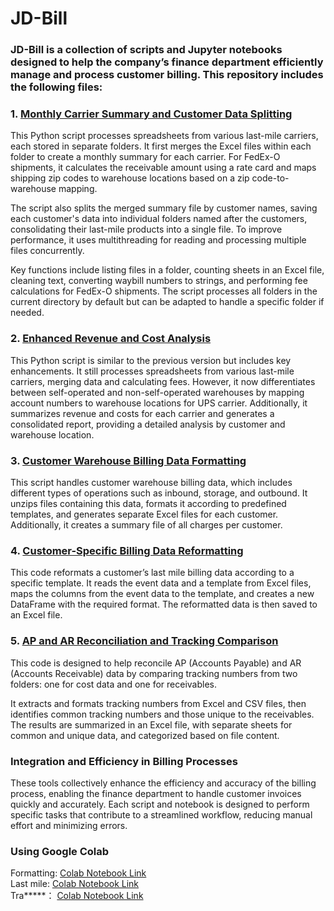 # JD-Bill
### JD-Bill is a collection of scripts and Jupyter notebooks designed to help the company’s finance department efficiently manage and process customer billing. This repository includes the following files:


### 1. [Monthly Carrier Summary and Customer Data Splitting](https://github.com/Wang-Jialu/JD-Bill/blob/main/merge_split_for_accountants.ipynb)
This Python script processes spreadsheets from various last-mile carriers, each stored in separate folders. It first merges the Excel files within each folder to create a monthly summary for each carrier. For FedEx-O shipments, it calculates the receivable amount using a rate card and maps shipping zip codes to warehouse locations based on a zip code-to-warehouse mapping.

The script also splits the merged summary file by customer names, saving each customer's data into individual folders named after the customers, consolidating their last-mile products into a single file. To improve performance, it uses multithreading for reading and processing multiple files concurrently.

Key functions include listing files in a folder, counting sheets in an Excel file, cleaning text, converting waybill numbers to strings, and performing fee calculations for FedEx-O shipments. The script processes all folders in the current directory by default but can be adapted to handle a specific folder if needed.

### 2. [Enhanced Revenue and Cost Analysis](https://github.com/Wang-Jialu/JD-Bill/blob/main/merge_split_accounts_receivable.ipynb)
This Python script is similar to the previous version but includes key enhancements. It still processes spreadsheets from various last-mile carriers, merging data and calculating fees. However, it now differentiates between self-operated and non-self-operated warehouses by mapping account numbers to warehouse locations for UPS carrier. Additionally, it summarizes revenue and costs for each carrier and generates a consolidated report, providing a detailed analysis by customer and warehouse location.

### 3. [Customer Warehouse Billing Data Formatting](https://github.com/Wang-Jialu/JD-Bill/blob/main/change_format.py)
This script handles customer warehouse billing data, which includes different types of operations such as inbound, storage, and outbound. It unzips files containing this data, formats it according to predefined templates, and generates separate Excel files for each customer. Additionally, it creates a summary file of all charges per customer.

### 4. [Customer-Specific Billing Data Reformatting](https://github.com/Wang-Jialu/JD-Bill/blob/main/specific_customer_format.ipynb)
This code reformats a customer’s last mile billing data according to a specific template. It reads the event data and a template from Excel files, maps the columns from the event data to the template, and creates a new DataFrame with the required format. The reformatted data is then saved to an Excel file.

### 5. [AP and AR Reconciliation and Tracking Comparison](https://github.com/Wang-Jialu/JD-Bill/blob/main/common_ap_ar.ipynb)
This code is designed to help reconcile AP (Accounts Payable) and AR (Accounts Receivable) data by comparing tracking numbers from two folders: one for cost data and one for receivables.

It extracts and formats tracking numbers from Excel and CSV files, then identifies common tracking numbers and those unique to the receivables. The results are summarized in an Excel file, with separate sheets for common and unique data, and categorized based on file content.

### Integration and Efficiency in Billing Processes
These tools collectively enhance the efficiency and accuracy of the billing process, enabling the finance department to handle customer invoices quickly and accurately. Each script and notebook is designed to perform specific tasks that contribute to a streamlined workflow, reducing manual effort and minimizing errors.

### Using Google Colab
Formatting: [Colab Notebook Link](https://colab.research.google.com/drive/19GiDYlWBpogcqy3ZcJeYPl8Y_e_EDpXa#scrollTo=8Yn-M4kk0lr5)  
Last mile: [Colab Notebook Link](https://colab.research.google.com/drive/1jlij44BHvRO_lv-SE92_8c1iH4-1tXnq#scrollTo=ZXchSWlKn1T0)  
Tra*****： [Colab Notebook Link](https://colab.research.google.com/drive/1zZybjjFrtU-Pt_FAUFE6Sfzx7qkBRmQg#scrollTo=FY9oVjUM2qdB)  

